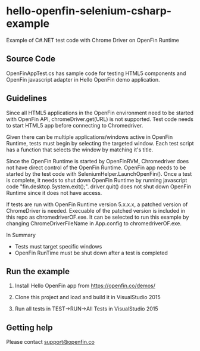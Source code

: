 hello-openfin-selenium-csharp-example
====================================

Example of C#.NET test code with Chrome Driver on OpenFin Runtime

## Source Code

OpenFinAppTest.cs has sample code for testing HTML5 components and OpenFin javascript adapter in Hello OpenFin demo application.

## Guidelines

Since all HTML5 applications in the OpenFin environment need to be started with OpenFin API, chromeDriver.get(URL) is not supported. Test code needs to start HTML5 app before connecting to Chromedriver.

Given there can be multiple applications/windows active in OpenFin Runtime, tests must begin by selecting the targeted window. Each test script has a function that selects the window by matching it's title.

Since the OpenFin Runtime is started by OpenFinRVM, Chromedriver does not have direct control of the OpenFin Runtime. OpenFin app needs to be started by the test code with SeleniumHelper.LaunchOpenFin(). Once a test is complete, it needs to shut down OpenFin Runtime by running javascript code "fin.desktop.System.exit();". driver.quit() does not shut down OpenFin Runtime since it does not have access.

If tests are run with OpenFin Runtime version 5.x.x.x, a patched version of ChromeDriver is needed.  Execuable of the patched version is included in this repo as chromedriverOF.exe.  It can be selected to run this example by changing ChromeDriverFileName in App.config to chromedriverOF.exe.

In Summary
* Tests must target specific windows
* OpenFin RunTime must be shut down after a test is completed

## Run the example

1. Install Hello OpenFin app from https://openfin.co/demos/

2. Clone this project and load and build it in VisualStudio 2015

3. Run all tests in TEST->RUN->All Tests in VisualStudio 2015

## Getting help

Please contact support@openfin.co

